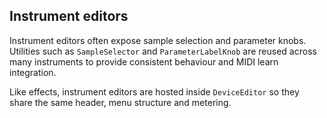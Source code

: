 ## Instrument editors

Instrument editors often expose sample selection and parameter knobs. Utilities
such as `SampleSelector` and `ParameterLabelKnob` are reused across many
instruments to provide consistent behaviour and MIDI learn integration.

Like effects, instrument editors are hosted inside `DeviceEditor` so they share
the same header, menu structure and metering.

